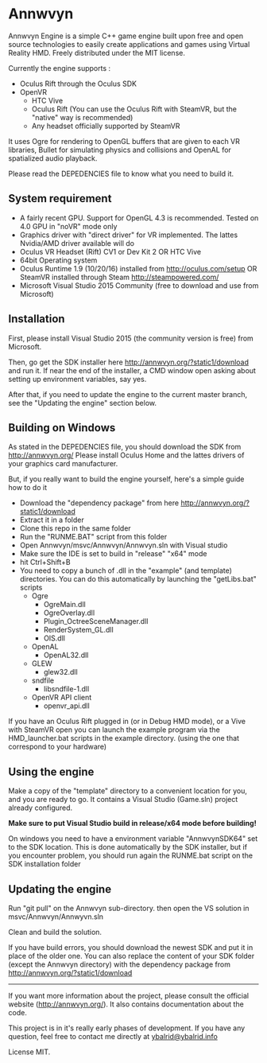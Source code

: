 Annwvyn
=======

Annwvyn Engine is a simple C++ game engine built upon free and open source technologies to easily create applications and games using Virtual Reality HMD.
Freely distributed under the MIT license.

Currently the engine supports :
 - Oculus Rift through the Oculus SDK
 - OpenVR
     - HTC Vive
     - Oculus Rift (You can use the Oculus Rift with SteamVR, but the "native" way is recommended)
     - Any headset officially supported by SteamVR


It uses Ogre for rendering to OpenGL buffers that are given to each VR libraries, Bullet for simulating physics and collisions and OpenAL for spatialized audio playback.

Please read the DEPEDENCIES file to know what you need to build it.


System requirement
----------------

 - A fairly recent GPU. Support for OpenGL 4.3 is recommended. Tested on 4.0 GPU in "noVR" mode only
 - Graphics driver with "direct driver" for VR implemented. The lattes Nvidia/AMD driver available will do
 - Oculus VR Headset (Rift) CV1 or Dev Kit 2 OR HTC Vive
 - 64bit Operating system
 - Oculus Runtime 1.9 (10/20/16) installed from http://oculus.com/setup OR SteamVR installed through Steam http://steampowered.com/
 - Microsoft Visual Studio 2015 Community (free to download and use from Microsoft)
 
Installation
------------

First, please install Visual Studio 2015 (the community version is free) from Microsoft.

Then, go get the SDK installer here http://annwvyn.org/?static1/download and run it. 
If near the end of the installer, a CMD window open asking about setting up environment variables, say yes.

After that, if you need to update the engine to the current master branch, see the "Updating the engine" section below.

Building on Windows
-------------------

As stated in the DEPEDENCIES file, you should download the SDK from http://annwvyn.org/
Please install Oculus Home and the lattes drivers of your graphics card manufacturer.

But, if you really want to build the engine yourself, here's a simple guide how to do it

- Download the "dependency package" from here http://annwvyn.org/?static1/download
- Extract it in a folder
- Clone this repo in the same folder
- Run the "RUNME.BAT" script from this folder
- Open Annwvyn/msvc/Annwvyn/Annwvyn.sln with Visual studio
- Make sure the IDE is set to build in "release" "x64" mode
- hit Ctrl+Shift+B
- You need to copy a bunch of .dll in the "example" (and template) directories. You can do this automatically by launching the "getLibs.bat" scripts
    - Ogre  
        - OgreMain.dll
        - OgreOverlay.dll  
        - Plugin_OctreeSceneManager.dll
        - RenderSystem_GL.dll
        - OIS.dll
    - OpenAL
        - OpenAL32.dll
    - GLEW
        - glew32.dll        
    - sndfile
        - libsndfile-1.dll
    - OpenVR API client
        - openvr_api.dll

If you have an Oculus Rift plugged in (or in Debug HMD mode), or a Vive with SteamVR open you can launch the example program via the HMD_launcher.bat scripts in the example directory. (using the one that correspond to your hardware)


Using the engine
----------------

Make a copy of the "template" directory to a convenient location for you, and you are ready to go. It contains a Visual Studio (Game.sln) project already configured.

**Make sure to put Visual Studio build in release/x64 mode before building!**

On windows you need to have a environment variable "AnnwvynSDK64" set to the SDK location. This is done automatically by the SDK installer, but if you encounter problem, you should run again the RUNME.bat script on the SDK installation folder


Updating the engine
-------------------

Run "git pull" on the Annwvyn sub-directory. then open the VS solution in msvc/Annwvyn/Annwyvn.sln

Clean and build the solution.

If you have build errors, you should download the newest SDK and put it in place of the older one. You can also replace the content of your SDK folder (except the Annwvyn directory) with the dependency package from http://annwvyn.org/?static1/download

______

If you want more information about the project, please consult the official website (http://annwvyn.org/). It also contains documentation about the code.

This project is in it's really early phases of development. If you have any question, feel free to contact me directly at ybalrid@ybalrid.info 

License MIT.
